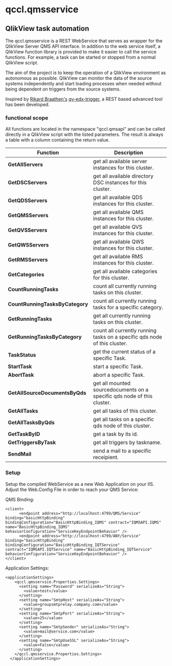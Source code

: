 # qccl.qmsservice

## QlikView task automation 
The qccl.qmsservice is a REST WebService that serves as wrapper for the QlikView Server QMS API interface. In addition to the web service itself, a QlikView function library is provided to make it easier to call the service functions. 
For example, a task can be started or stopped from a normal QlikView script.

The aim of the project is to keep the operation of a QlikView environment as autonomous as possible. QlikView can monitor the data of the source systems independently and start loading processes when needed without being dependent on triggers from the source systems.

Inspired by [Rikard Braathen's](https://github.com/braathen) [qv-edx-trigger](https://github.com/braathen/qv-edx-trigger), a REST based advanced tool has been developed.


### functional scope 
All functions are located in the namespace "qccl.qmsapi" and can be called directly in a QlikView script with the listed parameters. The result is always a table with a column containing the return value.

| Function | Description |
|--------|--------|
|**GetAllServers**|get all available server instances for this cluster.  |
|**GetDSCServers**|get all available directory DSC instances for this cluster.|
|**GetQDSServers**|get all available QDS instances for this cluster.|
|**GetQMSServers**|get all available QMS instances for this cluster.|
|**GetQVSServers**|get all available QVS instances for this cluster.|
|**GetQWSServers**|get all available QWS instances for this cluster.|
|**GetRMSServers**|get all available RMS instances for this cluster.|
|**GetCategories**|get all available categories for this cluster.|
|**CountRunningTasks**|count all currently running tasks on this cluster.|
|**CountRunningTasksByCategory**|count all currently running tasks for a specific category.|
|**GetRunningTasks**|get all currently running tasks on this cluster.|
|**GetRunningTasksByCategory**|count all currently running tasks on a specific qds node of this cluster.|
|**TaskStatus**|get the current status of a specific Task.|
|**StartTask**|start a specific Task.|
|**AbortTask**|abort a specific Task.|
|**GetAllSourceDocumentsByQds**|get all mounted sourcedocuments on a specific qds node of this cluster.|
|**GetAllTasks**|get all tasks of this cluster.|
|**GetAllTasksByQds**|get all tasks on a specific qds node of this cluster.|
|**GetTaskByID**|get a task by its id.|
|**GetTriggersByTask**|get all triggers by taskname.|
|**SendMail**|send a mail to a specific receipient.|

### Setup
Setup the compiled WebService as a new Web Application on your IIS.
Adjust the Web.Config File in order to reach your QMS Service:

QMS Binding:
```
<client>
      <endpoint address="http://localhost:4799/QMS/Service" binding="basicHttpBinding" bindingConfiguration="BasicHttpBinding_IQMS" contract="IQMSAPI.IQMS" name="BasicHttpBinding_IQMS" behaviorConfiguration="ServiceKeyEndpointBehavior" />
      <endpoint address="http://localhost:4799/ANY/Service" binding="basicHttpBinding" bindingConfiguration="BasicHttpBinding_IQTService" contract="IQMSAPI.IQTService" name="BasicHttpBinding_IQTService" behaviorConfiguration="ServiceKeyEndpointBehavior" />
</client>
```

Application Settings:
```
<applicationSettings>
    <qccl.qmsservice.Properties.Settings>
      <setting name="Password" serializeAs="String">
        <value>test</value>
      </setting>
      <setting name="SmtpHost" serializeAs="String">
        <value>groupsmtprelay.company.com</value>
      </setting>
      <setting name="SmtpPort" serializeAs="String">
        <value>25</value>
      </setting>
      <setting name="SmtpSender" serializeAs="String">
        <value>mail@service.com</value>
      </setting>
      <setting name="SmtpUseSSL" serializeAs="String">
        <value>False</value>
      </setting>
    </qccl.qmsservice.Properties.Settings>
  </applicationSettings>
```


